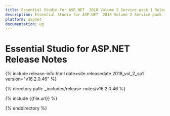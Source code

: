 ```yaml
---
title: Essential Studio for ASP.NET  2018 Volume 2 Service pack 1 Release Notes
description: Essential Studio for ASP.NET  2018 Volume 2 Service pack 1 Release Notes
platform: aspnet
documentation: ug
---
```


# Essential Studio for ASP.NET Release Notes

{% include release-info.html date=site.releasedate.2018_vol_2_sp1  version="v16.2.0.46" %} 

{% directory path: _includes/release-notes/v16.2.0.46 %}

{% include {{file.url}} %}

{% enddirectory %}